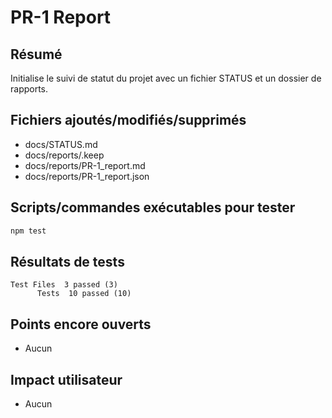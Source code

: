 # PR-1 Report

## Résumé
Initialise le suivi de statut du projet avec un fichier STATUS et un dossier de rapports.

## Fichiers ajoutés/modifiés/supprimés
- docs/STATUS.md
- docs/reports/.keep
- docs/reports/PR-1_report.md
- docs/reports/PR-1_report.json

## Scripts/commandes exécutables pour tester
```bash
npm test
```

## Résultats de tests
```
Test Files  3 passed (3)
      Tests  10 passed (10)
```

## Points encore ouverts
- Aucun

## Impact utilisateur
- Aucun

